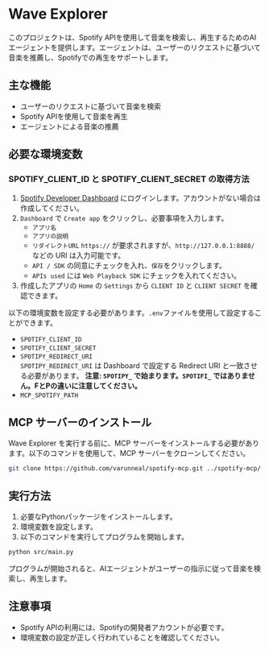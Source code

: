 # Wave Explorer

このプロジェクトは、Spotify APIを使用して音楽を検索し、再生するためのAIエージェントを提供します。エージェントは、ユーザーのリクエストに基づいて音楽を推薦し、Spotifyでの再生をサポートします。

## 主な機能

- ユーザーのリクエストに基づいて音楽を検索
- Spotify APIを使用して音楽を再生
- エージェントによる音楽の推薦

## 必要な環境変数

### SPOTIFY_CLIENT_ID と SPOTIFY_CLIENT_SECRET の取得方法

1. [Spotify Developer Dashboard](https://developer.spotify.com/) にログインします。アカウントがない場合は作成してください。
2. `Dashboard` で `Create app` をクリックし、必要事項を入力します。
   - `アプリ名`
   - `アプリの説明`
   - `リダイレクトURL`
     `https://` が要求されますが、`http://127.0.0.1:8888/` などの URI は入力可能です。  
   - `API / SDK` の同意にチェックを入れ、`保存`をクリックします。
   - `APIs used` には `Web Playback SDK` にチェックを入れてください。
3. 作成したアプリの `Home` の `Settings` から `CLIENT ID` と `CLIENT SECRET` を確認できます。

以下の環境変数を設定する必要があります。`.env`ファイルを使用して設定することができます。

- `SPOTIFY_CLIENT_ID`
- `SPOTIFY_CLIENT_SECRET`
- `SPOTIPY_REDIRECT_URI`  
  `SPOTIPY_REDIRECT_URI` は Dashboard で設定する Redirect URI と一致させる必要があります。
  **注意: `SPOTIPY_` で始まります。`SPOTIFI_` ではありません。FとPの違いに注意してください。**
- `MCP_SPOTIFY_PATH`

## MCP サーバーのインストール

Wave Explorer を実行する前に、MCP サーバーをインストールする必要があります。以下のコマンドを使用して、MCP サーバーをクローンしてください。

```bash
git clone https://github.com/varunneal/spotify-mcp.git ../spotify-mcp/
```

## 実行方法

1. 必要なPythonパッケージをインストールします。
2. 環境変数を設定します。
3. 以下のコマンドを実行してプログラムを開始します。

```bash
python src/main.py
```

プログラムが開始されると、AIエージェントがユーザーの指示に従って音楽を検索し、再生します。

## 注意事項

- Spotify APIの利用には、Spotifyの開発者アカウントが必要です。
- 環境変数の設定が正しく行われていることを確認してください。
